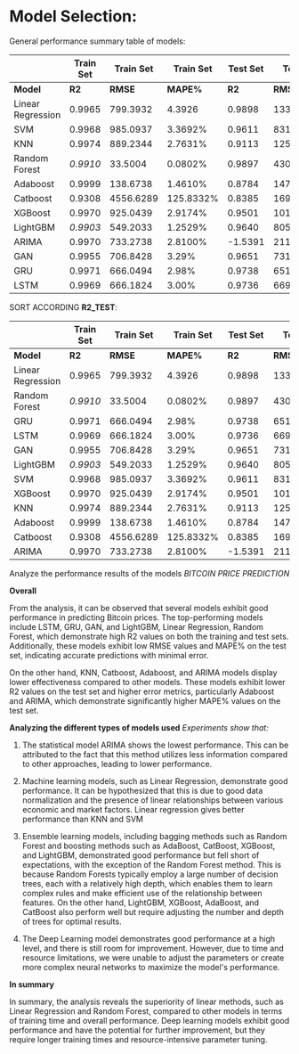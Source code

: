 # Model Selection: 

General performance summary table of models: 

|        |Train Set| Train Set|Train Set|Test Set|Test Set|Test Set|
|-----------|-------|----------|---------|-------|----------|---------|
| **Model**| **R2** | **RMSE** | **MAPE%**   | **R2**    | **RMSE**    | **MAPE%**  |
| Linear Regression | 0.9965 | 799.3932 | 4.3926  | 0.9898 | 1339.5982 | 2.9076 |
| SVM          | 0.9968 | 985.0937 | 3.3692% | 0.9611 | 831.7924 | 2.6539% |
| KNN   | 0.9974 | 889.2344 | 2.7631% | 0.9113 | 1256.7745 | 4.0181% |
| Random Forest   |  *0.9910* | 33.5004 | 0.0802% | 0.9897 | 430.0638| 1.3385% |
| Adaboost    | 0.9999 | 138.6738 | 1.4610% | 0.8784 | 1471.1650| 5.5057% | 
| Catboost    | 0.9308 | 4556.6289 | 125.8332% | 0.8385 | 1695.4286| 6.1289% | 
| XGBoost       | 0.9970 | 925.0439 | 2.9174% | 0.9501 | 1015.8001| 3.5157% |
| LightGBM    | *0.9903* | 549.2033 | 1.2529% | 0.9640 |805.4951| 2.4725% |
| ARIMA      | 0.9970 | 733.2738 | 2.8100% | -1.5391 | 21103.8951 | 79.7169% |
| GAN   | 0.9955  | 706.8428     | 3.29%        | 0.9651   | 731.9221   | 2.30%    |
| GRU   | 0.9971   | 666.0494     | 2.98%        | 0.9738     | 651.7368    | 2.04%  |
| LSTM  | 0.9969    | 666.1824     | 3.00%    | 0.9736     | 669.6527    | 2.07%  |

SORT ACCORDING **R2_TEST**: 

|           |Train Set| Train Set|Train Set|Test Set|Test Set|Test Set|
|-----------|-------|----------|---------|-------|----------|---------|
| **Model**| **R2** | **RMSE** | **MAPE%**   | **R2**    | **RMSE**    | **MAPE%**  |
| Linear Regression | 0.9965 | 799.3932 | 4.3926  | 0.9898 | 1339.5982 | 2.9076 |
| Random Forest    | *0.9910* | 33.5004 | 0.0802% | 0.9897 | 430.0638| 1.3385% |
| GRU   | 0.9971   | 666.0494     | 2.98%        | 0.9738     | 651.7368    | 2.04%  |
| LSTM  | 0.9969    | 666.1824     | 3.00%    | 0.9736     | 669.6527    | 2.07%  |
| GAN   | 0.9955  | 706.8428     | 3.29%        | 0.9651   | 731.9221   | 2.30%    |
| LightGBM           | *0.9903* | 549.2033 | 1.2529% | 0.9640 |805.4951| 2.4725% |
| SVM          | 0.9968 | 985.0937 | 3.3692% | 0.9611 | 831.7924 | 2.6539% |
| XGBoost           | 0.9970 | 925.0439 | 2.9174% | 0.9501 | 1015.8001| 3.5157% |
| KNN   | 0.9974 | 889.2344 | 2.7631% | 0.9113 | 1256.7745 | 4.0181% |
| Adaboost          | 0.9999 | 138.6738 | 1.4610% | 0.8784 | 1471.1650| 5.5057% | 
| Catboost          | 0.9308 | 4556.6289 | 125.8332% | 0.8385 | 1695.4286| 6.1289% |
| ARIMA         | 0.9970 | 733.2738 | 2.8100% | -1.5391 | 21103.8951 | 79.7169% |



Analyze the performance results of the models *BITCOIN PRICE PREDICTION*

**Overall**

From the analysis, it can be observed that several models exhibit good performance in predicting Bitcoin prices. The top-performing models include LSTM, GRU, GAN, and LightGBM, Linear Regression, Random Forest, which demonstrate high R2 values on both the training and test sets. Additionally, these models exhibit low RMSE values and MAPE% on the test set, indicating accurate predictions with minimal error.

On the other hand, KNN, Catboost, Adaboost, and ARIMA models display lower effectiveness compared to other models. These models exhibit lower R2 values on the test set and higher error metrics, particularly Adaboost and ARIMA, which demonstrate significantly higher MAPE% values on the test set.

**Analyzing the different types of models used**
*Experiments show that:*

1. The statistical model ARIMA shows the lowest performance. This can be attributed to the fact that this method utilizes less information compared to other approaches, leading to lower performance.

2. Machine learning models, such as Linear Regression, demonstrate good performance. It can be hypothesized that this is due to good data normalization and the presence of linear relationships between various economic and market factors. Linear regression gives better performance than KNN and SVM

3. Ensemble learning models, including bagging methods such as Random Forest and boosting methods such as AdaBoost, CatBoost, XGBoost, and LightGBM, demonstrated good performance but fell short of expectations, with the exception of the Random Forest method. This is because Random Forests typically employ a large number of decision trees, each with a relatively high depth, which enables them to learn complex rules and make efficient use of the relationship between features. On the other hand, LightGBM, XGBoost, AdaBoost, and CatBoost also perform well but require adjusting the number and depth of trees for optimal results.

4. The Deep Learning model demonstrates good performance at a high level, and there is still room for improvement. However, due to time and resource limitations, we were unable to adjust the parameters or create more complex neural networks to maximize the model's performance.

**In summary**

In summary, the analysis reveals the superiority of linear methods, such as Linear Regression and Random Forest, compared to other models in terms of training time and overall performance. Deep learning models exhibit good performance and have the potential for further improvement, but they require longer training times and resource-intensive parameter tuning.